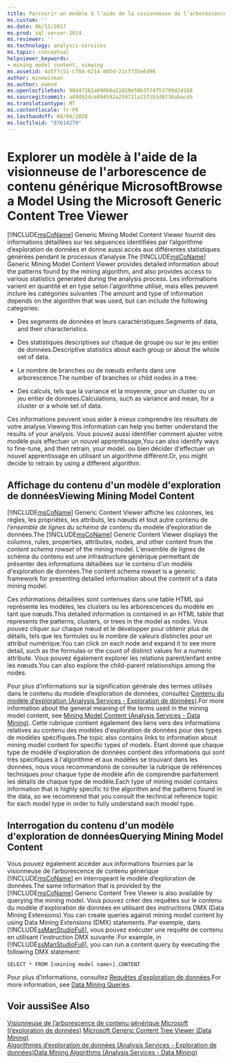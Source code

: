```yaml
---
title: Parcourir un modèle à l’aide de la visionneuse de l’arborescence de contenu générique Microsoft | Microsoft Docs
ms.custom: ''
ms.date: 06/13/2017
ms.prod: sql-server-2014
ms.reviewer: ''
ms.technology: analysis-services
ms.topic: conceptual
helpviewer_keywords:
- mining model content, viewing
ms.assetid: 4a5f7c51-c704-4214-b05d-21cf735e6d96
author: minewiskan
ms.author: owend
ms.openlocfilehash: 90d47262a09060a11020e50b3724753799d2d188
ms.sourcegitcommit: ad4d92dce894592a259721a1571b1d8736abacdb
ms.translationtype: MT
ms.contentlocale: fr-FR
ms.lasthandoff: 08/04/2020
ms.locfileid: "87614279"
---
```

# <a name="browse-a-model-using-the-microsoft-generic-content-tree-viewer"></a><span data-ttu-id="e48d7-102">Explorer un modèle à l'aide de la visionneuse de l'arborescence de contenu générique Microsoft</span><span class="sxs-lookup"><span data-stu-id="e48d7-102">Browse a Model Using the Microsoft Generic Content Tree Viewer</span></span>
  <span data-ttu-id="e48d7-103">[!INCLUDE[msCoName](../../includes/msconame-md.md)] Generic Mining Model Content Viewer fournit des informations détaillées sur les séquences identifiées par l’algorithme d’exploration de données et donne aussi accès aux différentes statistiques générées pendant le processus d’analyse.</span><span class="sxs-lookup"><span data-stu-id="e48d7-103">The [!INCLUDE[msCoName](../../includes/msconame-md.md)] Generic Mining Model Content Viewer provides detailed information about the patterns found by the mining algorithm, and also provides access to various statistics generated during the analysis process.</span></span> <span data-ttu-id="e48d7-104">Les informations varient en quantité et en type selon l'algorithme utilisé, mais elles peuvent inclure les catégories suivantes :</span><span class="sxs-lookup"><span data-stu-id="e48d7-104">The amount and type of information depends on the algorithm that was used, but can include the following categories:</span></span>  
  
-   <span data-ttu-id="e48d7-105">Des segments de données et leurs caractéristiques.</span><span class="sxs-lookup"><span data-stu-id="e48d7-105">Segments of data, and their characteristics.</span></span>  
  
-   <span data-ttu-id="e48d7-106">Des statistiques descriptives sur chaque de groupe ou sur le jeu entier de données.</span><span class="sxs-lookup"><span data-stu-id="e48d7-106">Descriptive statistics about each group or about the whole set of data.</span></span>  
  
-   <span data-ttu-id="e48d7-107">Le nombre de branches ou de nœuds enfants dans une arborescence.</span><span class="sxs-lookup"><span data-stu-id="e48d7-107">The number of branches or child nodes in a tree.</span></span>  
  
-   <span data-ttu-id="e48d7-108">Des calculs, tels que la variance et la moyenne, pour un cluster ou un jeu entier de données.</span><span class="sxs-lookup"><span data-stu-id="e48d7-108">Calculations, such as variance and mean, for a cluster or a whole set of data.</span></span>  
  
 <span data-ttu-id="e48d7-109">Ces informations peuvent vous aider à mieux comprendre les résultats de votre analyse.</span><span class="sxs-lookup"><span data-stu-id="e48d7-109">Viewing this information can help you better understand the results of your analysis.</span></span> <span data-ttu-id="e48d7-110">Vous pouvez aussi identifier comment ajuster votre modèle puis effectuer un nouvel apprentissage,</span><span class="sxs-lookup"><span data-stu-id="e48d7-110">You can also identify ways to fine-tune, and then retrain, your model.</span></span> <span data-ttu-id="e48d7-111">ou bien décider d'effectuer un nouvel apprentissage en utilisant un algorithme différent.</span><span class="sxs-lookup"><span data-stu-id="e48d7-111">Or, you might decide to retrain by using a different algorithm.</span></span>  
  
## <a name="viewing-mining-model-content"></a><span data-ttu-id="e48d7-112">Affichage du contenu d'un modèle d'exploration de données</span><span class="sxs-lookup"><span data-stu-id="e48d7-112">Viewing Mining Model Content</span></span>  
 <span data-ttu-id="e48d7-113">[!INCLUDE[msCoName](../../includes/msconame-md.md)] Generic Content Viewer affiche les colonnes, les règles, les propriétés, les attributs, les nœuds et tout autre contenu de *l’ensemble de lignes du schéma de contenu* du modèle d’exploration de données.</span><span class="sxs-lookup"><span data-stu-id="e48d7-113">The [!INCLUDE[msCoName](../../includes/msconame-md.md)] Generic Content Viewer displays the columns, rules, properties, attributes, nodes, and other content from the *content schema rowset* of the mining model.</span></span> <span data-ttu-id="e48d7-114">L'ensemble de lignes de schéma du contenu est une infrastructure générique permettant de présenter des informations détaillées sur le contenu d'un modèle d'exploration de données.</span><span class="sxs-lookup"><span data-stu-id="e48d7-114">The content schema rowset is a generic framework for presenting detailed information about the content of a data mining model.</span></span>  
  
 <span data-ttu-id="e48d7-115">Ces informations détaillées sont contenues dans une table HTML qui représente les modèles, les clusters ou les arborescences du modèle en tant que nœuds.</span><span class="sxs-lookup"><span data-stu-id="e48d7-115">This detailed information is contained in an HTML table that represents the patterns, clusters, or trees in the model as nodes.</span></span> <span data-ttu-id="e48d7-116">Vous pouvez cliquer sur chaque nœud et le développer pour obtenir plus de détails, tels que les formules ou le nombre de valeurs distinctes pour un attribut numérique.</span><span class="sxs-lookup"><span data-stu-id="e48d7-116">You can click on each node and expand it to see more detail, such as the formulas or the count of distinct values for a numeric attribute.</span></span> <span data-ttu-id="e48d7-117">Vous pouvez également explorer les relations parent/enfant entre les nœuds.</span><span class="sxs-lookup"><span data-stu-id="e48d7-117">You can also explore the child-parent relationships among the nodes.</span></span>  
  
 <span data-ttu-id="e48d7-118">Pour plus d’informations sur la signification générale des termes utilisés dans le contenu du modèle d’exploration de données, consultez [Contenu du modèle d’exploration &#40;Analysis Services - Exploration de données&#41;](mining-model-content-analysis-services-data-mining.md).</span><span class="sxs-lookup"><span data-stu-id="e48d7-118">For more information about the general meaning of the terms used in the mining model content, see [Mining Model Content &#40;Analysis Services - Data Mining&#41;](mining-model-content-analysis-services-data-mining.md).</span></span> <span data-ttu-id="e48d7-119">Cette rubrique contient également des liens vers des informations relatives au contenu des modèles d'exploration de données pour des types de modèles spécifiques.</span><span class="sxs-lookup"><span data-stu-id="e48d7-119">The topic also contains links to information about mining model content for specific types of models.</span></span> <span data-ttu-id="e48d7-120">Étant donné que chaque type de modèle d'exploration de données contient des informations qui sont très spécifiques à l'algorithme et aux modèles se trouvant dans les données, nous vous recommandons de consulter la rubrique de références techniques pour chaque type de modèle afin de comprendre parfaitement les détails de chaque type de modèle.</span><span class="sxs-lookup"><span data-stu-id="e48d7-120">Each type of mining model contains information that is highly specific to the algorithm and the patterns found in the data, so we recommend that you consult the technical reference topic for each model type in order to fully understand each model type.</span></span>  
  
## <a name="querying-mining-model-content"></a><span data-ttu-id="e48d7-121">Interrogation du contenu d'un modèle d'exploration de données</span><span class="sxs-lookup"><span data-stu-id="e48d7-121">Querying Mining Model Content</span></span>  
 <span data-ttu-id="e48d7-122">Vous pouvez également accéder aux informations fournies par la visionneuse de l’arborescence de contenu générique [!INCLUDE[msCoName](../../includes/msconame-md.md)] en interrogeant le modèle d’exploration de données.</span><span class="sxs-lookup"><span data-stu-id="e48d7-122">The same information that is provided by the [!INCLUDE[msCoName](../../includes/msconame-md.md)] Generic Content Tree Viewer is also available by querying the mining model.</span></span> <span data-ttu-id="e48d7-123">Vous pouvez créer des requêtes sur le contenu du modèle d'exploration de données en utilisant des instructions DMX (Data Mining Extensions).</span><span class="sxs-lookup"><span data-stu-id="e48d7-123">You can create queries against mining model content by using Data Mining Extensions (DMX) statements.</span></span> <span data-ttu-id="e48d7-124">Par exemple, dans [!INCLUDE[ssManStudioFull](../../includes/ssmanstudiofull-md.md)], vous pouvez exécuter une requête de contenu en utilisant l’instruction DMX suivante :</span><span class="sxs-lookup"><span data-stu-id="e48d7-124">For example, in [!INCLUDE[ssManStudioFull](../../includes/ssmanstudiofull-md.md)], you can run a content query by executing the following DMX statement:</span></span>  
  
```  
SELECT * FROM [<mining model name>].CONTENT  
```  
  
 <span data-ttu-id="e48d7-125">Pour plus d’informations, consultez [Requêtes d’exploration de données](data-mining-queries.md).</span><span class="sxs-lookup"><span data-stu-id="e48d7-125">For more information, see [Data Mining Queries](data-mining-queries.md).</span></span>  
  
## <a name="see-also"></a><span data-ttu-id="e48d7-126">Voir aussi</span><span class="sxs-lookup"><span data-stu-id="e48d7-126">See Also</span></span>  
 <span data-ttu-id="e48d7-127">[Visionneuse de l’arborescence de contenu générique Microsoft &#40;l’exploration de données&#41;](../microsoft-generic-content-tree-viewer-data-mining.md) </span><span class="sxs-lookup"><span data-stu-id="e48d7-127">[Microsoft Generic Content Tree Viewer &#40;Data Mining&#41;](../microsoft-generic-content-tree-viewer-data-mining.md) </span></span>  
 [<span data-ttu-id="e48d7-128">Algorithmes d’exploration de données &#40;Analysis Services - Exploration de données&#41;</span><span class="sxs-lookup"><span data-stu-id="e48d7-128">Data Mining Algorithms &#40;Analysis Services - Data Mining&#41;</span></span>](data-mining-algorithms-analysis-services-data-mining.md)  
  
  
